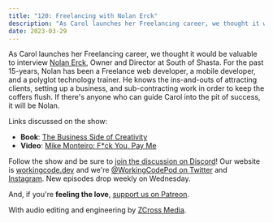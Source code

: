 ```yaml
---
title: "120: Freelancing with Nolan Erck"
description: "As Carol launches her Freelancing career, we thought it would be valuable to interview Nolan Erck, Owner and Director at South of Shasta."
date: 2023-03-29
---
```


<script async defer onload="redcircleIframe();" src="https://api.podcache.net/embedded-player/sh/30227421-bc27-45c2-bfb4-861def7dd4cc/ep/b28429ea-823e-4a54-ac2a-72f51d3e6e1f"></script><div class="redcirclePlayer-b28429ea-823e-4a54-ac2a-72f51d3e6e1f"></div>

As Carol launches her Freelancing career, we thought it would be valuable to interview [Nolan Erck][nolan-erck], Owner and Director at South of Shasta. For the past 15-years, Nolan has been a Freelance web developer, a mobile developer, and a polyglot technology trainer. He knows the ins-and-outs of attracting clients, setting up a business, and sub-contracting work in order to keep the coffers flush. If there's anyone who can guide Carol into the pit of success, it will be Nolan.

Links discussed on the show:

-  **Book**: [The Business Side of Creativity][business-side]
-  **Video**: [Mike Monteiro: F\*ck You, Pay Me][mike-monteiro]

Follow the show and be sure to [join the discussion on Discord][working-code-discord]! Our website is [workingcode.dev][working-code] and we're [@WorkingCodePod on Twitter][working-code-twitter] and [Instagram][working-code-instagram]. New episodes drop weekly on Wednesday.

And, if you're **feeling the love**, [support us on Patreon][working-code-patreon].

[business-side]: https://www.amazon.com/Business-Side-Creativity-Communications-Professional/dp/039373093X
[mike-monteiro]: https://www.youtube.com/watch?v=jVkLVRt6c1U
[nolan-erck]: https://www.linkedin.com/in/nolan-erck/
[working-code]: https://workingcode.dev/
[working-code-discord]: https://workingcode.dev/discord/
[working-code-instagram]: https://www.instagram.com/workingcodepod/
[working-code-patreon]: https://www.patreon.com/workingcodepod
[working-code-twitter]: https://twitter.com/WorkingCodePod

With audio editing and engineering by [ZCross Media](https://www.zcross.media/).
